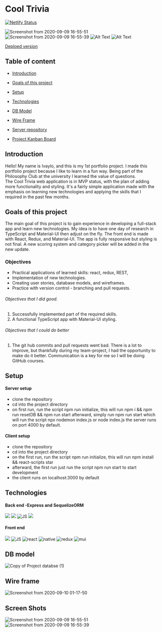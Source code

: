# Cool Trivia

[![Netlify Status](https://api.netlify.com/api/v1/badges/b942ebe7-0e49-47c5-b84c-59aa49768789/deploy-status)](https://app.netlify.com/sites/cool-trivia-quizer/deploys)
 
 
![Screenshot from 2020-09-09 16-55-51](https://user-images.githubusercontent.com/66206483/92615652-a0e00c80-f2bd-11ea-82d5-1fb6f6fca7ee.png)
![Screenshot from 2020-09-09 16-55-39](https://user-images.githubusercontent.com/66206483/92615674-a6d5ed80-f2bd-11ea-849a-51faf3639967.png)
![Alt Text](https://media.giphy.com/media/QZPoY4fCMCWVLSU85i/giphy.gif)
![Alt Text](https://media.giphy.com/media/ZBh4ViUUBMKuYcAIwX/giphy.gif)



[Deploed version](https://cool-trivia-quiz.netlify.app)

## **Table of content**
- [Introduction](#Introduction)
- [Goals of this project](#Goals-of-this-project)
- [Setup](#Setup)
- [Technologies](#Technologies)

- [DB Model](#DB-model)
- [Wire Frame](#Wire-frame)
- [Server repository](https://github.com/mayallzObject/cool-trivia-back)
- [Project Kanban Board](https://github.com/mayallzObject/cool-trivia-front/projects/1)




## **Introduction**
Hello! My name is Ivaylo, and this is my 1st portfolio project.
I made this portfolio project because I like to learn in a fun way. Being part of the Philosophy Club at the university I learned the value of questions.    
The Cool Trivia web application is in MVP status, with the plan of adding more functionality and styling.
It's a fairly simple application made with the emphasis on learning new technologies and applying the skills that I required in the past 
few months.


##  **Goals of this project**
The main goal of this project is to gain experience in developing a full-stack app and learn new technologies. My idea is to have one day of research in TypeScript and Material-UI then adjust on the fly. The front end is made with React, Redux, and Material-UI. 
The app is fully responsive but styling is not final. 
A new scoring system and category picker will be added in the new update.

### Objectives 
   - Practical applications of learned skills: react, redux, REST, 
   - Implementation of new technologies.
   - Creating user stories, database models, and wireframes.
   - Practice with version control - branching and pull requests.
  
  
###### Objectives that I did good. 
   1. Successfully implemented part of the required skills.
   2. A functional TypeScript app with Material-UI styling.
   
   
###### Objectives that I could do better 
   1. The git hub commits and pull requests went bad. 
   There is a lot to improve, but thankfully during my team-project, I had the opportunity to make do it better.
   Communication is a key for me so I will be doing GitHub courses.

## **Setup**
#### Server setup
- clone the repository
- cd into the project directory
- on first run, run the script npm run initialize, this will run npm i && npm run resetDB && npm run start
afterward, simply run npm run start which will run the script npx nodemon index.js or node index.js
the server runs on port 4000 by default.


#### Client setup

- clone the repository
- cd into the project directory
- on the first run, run the script npm run initialize, this will run npm install && react-scripts star
- afterward, the first run just run the script npm run start to start development
- the client runs on localhost:3000 by default

## **Technologies**

#### Back end -Express and SequelizeORM
  <img            
           src="https://img.icons8.com/nolan/96/api-settings.png"
          />
                  <img 
                    src="https://img.icons8.com/color/96/000000/nodejs.png"
                  />
                  <img
                    src="https://img.icons8.com/color/96/000000/javascript.png"
                    alt="JS"
                  />
                  <img src="https://img.icons8.com/color/96/000000/postgreesql.png"/>


#### Front end
 <img 
           src="https://img.icons8.com/color/96/000000/nodejs.png"
          />
                  <img
                    src="https://img.icons8.com/color/96/000000/javascript.png"
                    alt="JS"
                  />
                  <img
                    src="https://img.icons8.com/color/96/000000/typescript.png"
                    alt="react"
                  />
                  <img
                    src="https://img.icons8.com/nolan/96/react-native.png"
                    alt="native"
                  />
                  <img
                    src="https://img.icons8.com/color/96/000000/redux.png"
                    alt="redux"
                  />
                  <img
                    src="https://img.icons8.com/color/96/000000/material-ui.png"
                    alt="mui"
                  />
                  
## **DB model**                  
![Copy of Project databse  (1)](https://user-images.githubusercontent.com/66206483/92661749-934a7700-f2fd-11ea-8a86-2d8be33fe21b.png)

## **Wire frame** 
![Screenshot from 2020-09-10 01-17-50](https://user-images.githubusercontent.com/66206483/92664147-816bd280-f303-11ea-82bb-0b90c98ebaa3.png)
             
                  
 ## **Screen Shots**
![Screenshot from 2020-09-09 16-55-51](https://user-images.githubusercontent.com/66206483/92615652-a0e00c80-f2bd-11ea-82d5-1fb6f6fca7ee.png)
![Screenshot from 2020-09-09 16-55-39](https://user-images.githubusercontent.com/66206483/92615674-a6d5ed80-f2bd-11ea-849a-51faf3639967.png)




